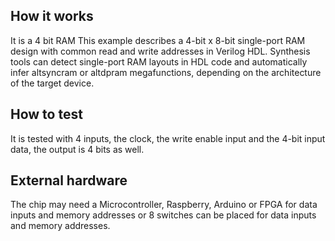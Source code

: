<!---

This file is used to generate your project datasheet. Please fill in the information below and delete any unused
sections.

You can also include images in this folder and reference them in the markdown. Each image must be less than
512 kb in size, and the combined size of all images must be less than 1 MB.
-->

## How it works

It is a 4 bit RAM
This example describes a 4-bit x 8-bit single-port RAM design with common read and write addresses in Verilog HDL. Synthesis tools can detect single-port RAM layouts in HDL code and automatically infer altsyncram or altdpram megafunctions, depending on the architecture of the target device.

## How to test

It is tested with 4 inputs, the clock, the write enable input and the 4-bit input data, the output is 4 bits as well.  

## External hardware

The chip may need a Microcontroller, Raspberry, Arduino or FPGA for data inputs and memory addresses or 8 switches can be placed for data inputs and memory addresses.
